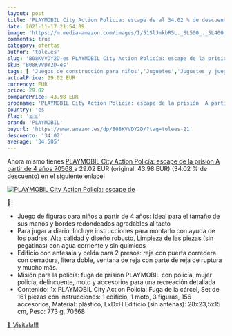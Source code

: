 ```yaml
---
layout: post
title: 'PLAYMOBIL City Action Policía: escape de al 34.02 % de descuento'
date: 2021-11-17 21:54:09
image: 'https://m.media-amazon.com/images/I/51SlJmkbR5L._SL500_._SL400_.jpg'
comments: true
category: ofertas
author: 'tole.es'
slug: 'B08KVVDY2D-es PLAYMOBIL City Action Policía: escape de la prisión A...'
sku: 'B08KVVDY2D-es'
tags: [ 'Juegos de construcción para niños','Juguetes','Juguetes y juegos','Sets de construcción','playmobil', ]
actualPrice: 29.02 EUR
currency: EUR
price: 29.02
comparePrice: 43.98 EUR
prodname: 'PLAYMOBIL City Action Policía: escape de la prisión  A partir de 4 años  70568 '
country: 'es'
flag: '🇪🇸'
brand: 'PLAYMOBIL'
buyurl: 'https://www.amazon.es/dp/B08KVVDY2D/?tag=tolees-21'
descuento: '34.02'
average: '34.505'
---
```


Ahora mismo tienes [PLAYMOBIL City Action Policía: escape de la prisión  A partir de 4 años  70568 ](https://www.amazon.es/dp/B08KVVDY2D/?tag=tolees-21) a 29.02 EUR (original: 43.98 EUR) (34.02 %  de descuento) en el siguiente enlace!

[![PLAYMOBIL City Action Policía: escape de](https://m.media-amazon.com/images/I/51SlJmkbR5L._SL500_._SL400_.jpg)](https://www.amazon.es/dp/B08KVVDY2D/?tag=tolees-21)

🔎:

- Juego de figuras para niños a partir de 4 años: Ideal para el tamaño de sus manos y bordes redondeados agradables al tacto
- Para jugar a diario: Incluye instrucciones para montarlo con ayuda de los padres, Alta calidad y diseño robusto, Limpieza de las piezas (sin pegatinas) con agua corriente y sin químicos
- Edificio con antesala y celda para 2 presos: reja con puerta corredera con cerradura, litera doble, ventana de reja con parte de reja de ruptura y mucho más.
- Misión para la policía: fuga de prisión PLAYMOBIL con policía, mujer policía, delincuente, moto y accesorios para una recreación detallada
- Contenido: 1x PLAYMOBIL City Action Policía: Fuga de la cárcel, Set de 161 piezas con instrucciones: 1 edificio, 1 moto, 3 figuras, 156 accesorios, Material: plástico, LxDxH Edificio (sin antenas): 28x23,5x15 cm, Peso: 773 g, 70568

[🛒 Visítala!!!](https://www.amazon.es/dp/B08KVVDY2D/?tag=tolees-21)
